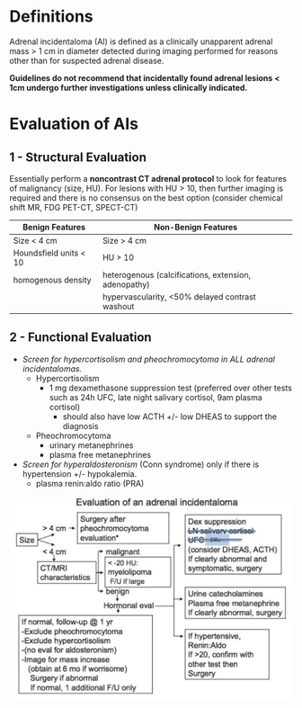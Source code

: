 # Definitions
Adrenal incidentaloma (AI) is defined as a clinically unapparent adrenal mass > 1 cm in diameter detected during imaging performed for reasons other than for suspected adrenal disease.

**Guidelines do not recommend that incidentally found adrenal lesions < 1cm undergo further investigations unless clinically indicated.**

# Evaluation of AIs
## 1 - Structural Evaluation
Essentially perform a **noncontrast CT adrenal protocol** to look for features of malignancy (size, HU). For lesions with HU > 10, then further imaging is required and there is no consensus on the best option (consider chemical shift MR, FDG PET-CT, SPECT-CT)

| Benign Features        | Non-Benign Features |
| ---------------------- | ------------------- |
| Size < 4 cm            | Size > 4 cm         |
| Houndsfield units < 10 | HU > 10             |
| homogenous density     | heterogenous (calcifications, extension, adenopathy)        |
|                        | hypervascularity, <50% delayed contrast washout    |

## 2 - Functional Evaluation
- *Screen for hypercortisolism and pheochromocytoma in ALL adrenal incidentalomas.*
	- Hypercortisolism
		- 1 mg dexamethasone suppression test (preferred over other tests such as 24h UFC, late night salivary cortisol, 9am plasma cortisol)
			- should also have low ACTH +/- low DHEAS to support the diagnosis
	- Pheochromocytoma
		- urinary metanephrines
		- plasma free metanephrines
- *Screen for hyperaldosteronism* (Conn syndrome) only if there is hypertension +/- hypokalemia.
	- plasma renin:aldo ratio (PRA) 

![](_attachments/Pasted%20image%2020230119231525.png)